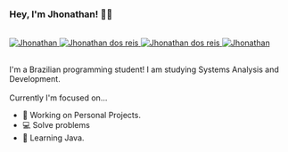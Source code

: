 ### Hey, I'm Jhonathan! 👋🏾
<br>
<a href="https://www.linkedin.com/in/jhonathandosreis/">
    <img alt="Jhonathan" src="https://camo.githubusercontent.com/e8b2fb68680bc3190303933e9cb234c90944c13fc47adbf50b035ba3f891efc5/68747470733a2f2f696d672e736869656c64732e696f2f62616467652f2d4c696e6b6564496e2d626c75653f7374796c653d666c61742d737175617265266c6f676f3d4c696e6b6564696e266c6f676f436f6c6f723d7768697465266c696e6b3d68747470733a2f2f7777772e6c696e6b6564696e2e636f6d2f696e2f636c6f7564736f6e2f" alt="Linkedin Badge" data-canonical-src="https://img.shields.io/badge/-LinkedIn-blue?style=flat-square&amp;logo=Linkedin&amp;logoColor=white&amp;link=https://www.linkedin.com/in/jhonathandosreis/" style="max-width:100%;">
</a>
<a href="mailto:jhonathanprogrammer@gmail.com?subject=Questions" title="Email-Jhonathan">
    <img alt="Jhonathan dos reis" src="https://img.shields.io/badge/Jhonathan dos reis-Gmail-red">
</a>
<a href="mailto:jhonathandosreis@hotmail.com.com?subject=Questions" title="Email-Anisberto">
    <img alt="Jhonathan dos reis" src="https://img.shields.io/badge/Jhonathan dos reis-Hotmail-blue">
</a>

<a href="https://www.instagram.com/jhonathandrs/">
    <img alt="Jhonathan" src="https://camo.githubusercontent.com/fb9dce7e587c033b550a94d232d2957b372e916bc6c5788d58a3a078e2b2ef6e/68747470733a2f2f696d672e736869656c64732e696f2f62616467652f2d496e7374616772616d2d6331333538343f7374796c653d666c6174266c6162656c436f6c6f723d633133353834266c6f676f3d696e7374616772616d266c6f676f436f6c6f723d7768697465" style="max-width:100%;">
</a>
<br>
<br>

I'm a Brazilian programming student! I am studying Systems Analysis and Development.
<br>
<br>
Currently I'm focused on...
<br>
- 🔭 Working on Personal Projects.
- 💻 Solve problems
- 🌱 Learning Java.
